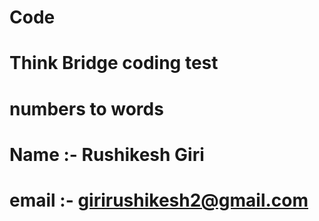 # Code
# Think Bridge coding test
# numbers to words
# Name :- Rushikesh Giri
# email :- girirushikesh2@gmail.com
